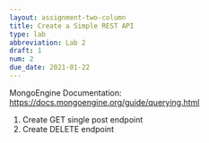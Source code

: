```yaml
---
layout: assignment-two-column
title: Create a Simple REST API
type: lab
abbreviation: Lab 2
draft: 1
num: 2
due_date: 2021-01-22
---
```

MongoEngine Documentation:  https://docs.mongoengine.org/guide/querying.html
1. Create GET single post endpoint
2. Create DELETE endpoint
